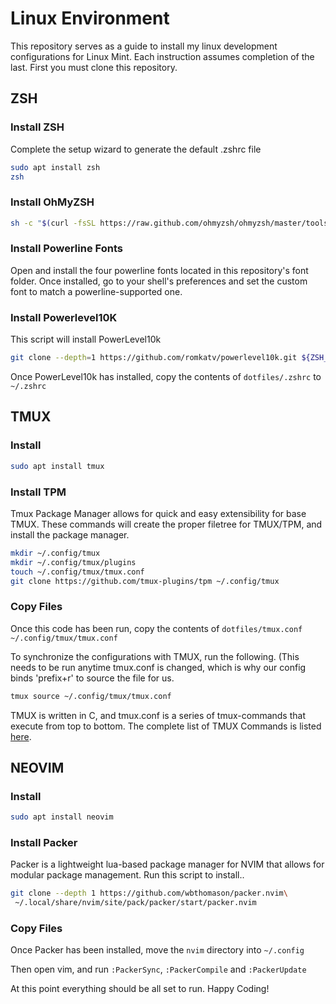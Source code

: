 # Linux Environment
This repository serves as a guide to install my linux development configurations for Linux Mint. Each instruction assumes completion of the last.
First you must clone this repository.

## ZSH
### Install ZSH
Complete the setup wizard to generate the default .zshrc file
```bash
sudo apt install zsh
zsh
```

### Install OhMyZSH
```bash
sh -c "$(curl -fsSL https://raw.github.com/ohmyzsh/ohmyzsh/master/tools/install.sh)"
```

### Install Powerline Fonts
Open and install the four powerline fonts located in this repository's font folder. Once installed, go to your shell's preferences and set the custom font to match a powerline-supported one.

### Install Powerlevel10K
This script will install PowerLevel10k
```bash
git clone --depth=1 https://github.com/romkatv/powerlevel10k.git ${ZSH_CUSTOM:-$HOME/.oh-my-zsh/custom}/themes/powerlevel10k
```
Once PowerLevel10k has installed, copy the contents of ```dotfiles/.zshrc``` to ```~/.zshrc```

## TMUX
### Install
```bash
sudo apt install tmux
```
### Install TPM
Tmux Package Manager allows for quick and easy extensibility for base TMUX. These commands will create the proper filetree for TMUX/TPM, and install the package manager.
```bash
mkdir ~/.config/tmux
mkdir ~/.config/tmux/plugins
touch ~/.config/tmux/tmux.conf
git clone https://github.com/tmux-plugins/tpm ~/.config/tmux
```

### Copy Files
Once this code has been run, copy the contents of ```dotfiles/tmux.conf``` ```~/.config/tmux/tmux.conf```

To synchronize the configurations with TMUX, run the following. (This needs to be run anytime tmux.conf is changed, which is why our config binds 'prefix+r' to source the file for us.
```bash
tmux source ~/.config/tmux/tmux.conf
```

TMUX is written in C, and tmux.conf is a series of tmux-commands that execute from top to bottom. The complete list of TMUX Commands is listed [here](https://linux.die.net/man/1/tmux).

## NEOVIM
### Install
```bash
sudo apt install neovim
```
### Install Packer
Packer is a lightweight lua-based package manager for NVIM that allows for modular package management. Run this script to install..
```bash
git clone --depth 1 https://github.com/wbthomason/packer.nvim\
 ~/.local/share/nvim/site/pack/packer/start/packer.nvim
```

### Copy Files
Once Packer has been installed, move the ```nvim``` directory into ```~/.config```

Then open vim, and run ```:PackerSync```, ```:PackerCompile``` and ```:PackerUpdate```

At this point everything should be all set to run. Happy Coding!
